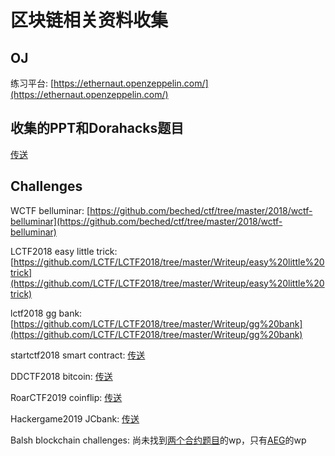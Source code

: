 # 区块链相关资料收集

## OJ
练习平台: [https://ethernaut.openzeppelin.com/](https://ethernaut.openzeppelin.com/)

## 收集的PPT和Dorahacks题目
[传送](https://github.com/beafb1b1/challenges/tree/master/blochchains学习资料)

## Challenges
WCTF belluminar: [https://github.com/beched/ctf/tree/master/2018/wctf-belluminar](https://github.com/beched/ctf/tree/master/2018/wctf-belluminar)

LCTF2018 easy little trick: [https://github.com/LCTF/LCTF2018/tree/master/Writeup/easy%20little%20trick](https://github.com/LCTF/LCTF2018/tree/master/Writeup/easy%20little%20trick)

lctf2018 gg bank: [https://github.com/LCTF/LCTF2018/tree/master/Writeup/gg%20bank](https://github.com/LCTF/LCTF2018/tree/master/Writeup/gg%20bank)

startctf2018 smart contract: [传送](https://github.com/sixstars/starctf2018/tree/master/web-smart_contract)

DDCTF2018 bitcoin: [传送](https://skysec.top/2018/04/22/DDCTF-bitcoin-51per-Attack/)

RoarCTF2019 coinflip: [传送](https://hitcxy.com/2019/CoinFlip/)

Hackergame2019 JCbank: [传送](https://hitcxy.com/2019/JCBank/)

Balsh blockchain challenges: 尚未找到[两个合约题目](https://github.com/beafb1b1/challenges/tree/master/balsn/2019)的wp，只有[AEG](https://ctftime.org/writeup/16733)的wp